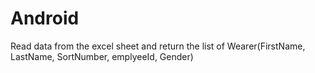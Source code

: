 # Android
Read data from the excel sheet and return the list of Wearer(FirstName, LastName, SortNumber, emplyeeId, Gender)
